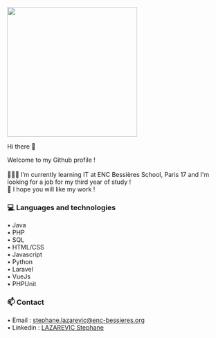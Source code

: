 <!--
**stephanelazarevic/stephanelazarevic** is a ✨ _special_ ✨ repository because its `README.md` (this file) appears on your GitHub profile.

Here are some ideas to get you started:

- 🔭 I’m currently working on ...
- 🌱 I’m currently learning ...
- 👯 I’m looking to collaborate on ...
- 🤔 I’m looking for help with ...
- 💬 Ask me about ...
- 📫 How to reach me: ...
- 😄 Pronouns: ...
- ⚡ Fun fact: ...
-->

<div id="header">
  <img src="https://media1.giphy.com/media/qgQUggAC3Pfv687qPC/giphy.gif?cid=ecf05e479mpwj2o406qhlrh1aervvizqp5y2e39yjlc5f3op&rid=giphy.gif&ct=g" width="300"/>
  <p>Hi there 👋</p>
</div>

<div>
  <p>Welcome to my Github profile !<br><br>
  👨🏻‍🎓 I’m currently learning IT at ENC Bessières School, Paris 17 and I'm looking for a job for my third year of study !<br>
  🙂 I hope you will like my work !</p>
</div>

<div>
  <h3>💻 Languages and technologies</h2>
    <p>
      • Java<br>
      • PHP<br>
      • SQL<br>
      • HTML/CSS<br>
      • Javascript<br>
      • Python<br>
      • Laravel<br>
      • VueJs<br>
      • PHPUnit</p>
</div>

<div>
  <h3>📫 Contact</h2>
    <p>
      • Email : <a href="mailto:stephane.lazarevic@enc-bessieres.org">stephane.lazarevic@enc-bessieres.org</a><br>
      • Linkedin : <a href="https://fr.linkedin.com/in/stephane-lazarevic-0300571ab" target="_blank">LAZAREVIC Stephane</a>
</div>
